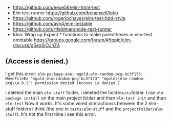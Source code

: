 - https://github.com/eeue56/elm-html-test
- Elm test runner https://github.com/benansell/lobo
- https://github.com/rogeriochaves/elm-test-bdd-style
- https://github.com/avh4/elm-testable
- https://github.com/rtfeldman/node-test-runner
- Idea: Wrap up Expect.* functions to make parentheses in elm-test omittable https://groups.google.com/forum/#!topic/elm-discuss/g5eqSiOJhZ4

## (Access is denied.)

I get this error: `elm-package.exe: mgold-elm-random-pcg-bc3f173: MoveFileEx "mgold-elm-random-pcg-bc3f173" "mgold\\elm-random-pcg\\4.0.2": permission denied (Access is denied.)`

i deleted the main `elm-stuff` folder, i deleted the holde` tests `folder. I ran `elm package install` on the main project folder and then
`elm-test init` and then
`elm-test`
Now it works. It's some wired interactionss between the 2 elm-stuff folders i think (the one in `tests/elm-stuff` and the `projectFolder/elm-stuff`). It's not the first time i see this error.
